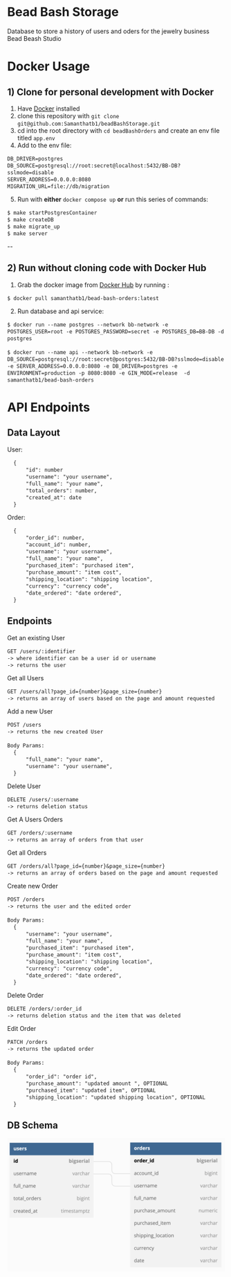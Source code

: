 # Bead Bash Storage
Database to store a history of users and oders for the jewelry business Bead Beash Studio

# Docker Usage
## 1) Clone for personal development with Docker
1. Have [Docker](https://www.docker.com/) installed 
2. clone this repository with `git clone git@github.com:Samanthatb1/beadBashStorage.git`
3. cd into the root directory with `cd beadBashOrders` and create an env file titled `app.env`
4. Add to the env file: 
```
DB_DRIVER=postgres
DB_SOURCE=postgresql://root:secret@localhost:5432/BB-DB?sslmode=disable
SERVER_ADDRESS=0.0.0.0:8080
MIGRATION_URL=file://db/migration
```
5. Run with **either** `docker compose up` **or** run this series of commands:
```
$ make startPostgresContainer
$ make createDB
$ make migrate_up
$ make server
```
--
## 2) Run without cloning code with Docker Hub
1. Grab the docker image from [Docker Hub](https://hub.docker.com/repository/docker/samanthatb1/bead-bash-orders/general) by running :
```
$ docker pull samanthatb1/bead-bash-orders:latest
```
2. Run database and api service:

```
$ docker run --name postgres --network bb-network -e POSTGRES_USER=root -e POSTGRES_PASSWORD=secret -e POSTGRES_DB=BB-DB -d postgres

$ docker run --name api --network bb-network -e DB_SOURCE=postgresql://root:secret@postgres:5432/BB-DB?sslmode=disable -e SERVER_ADDRESS=0.0.0.0:8080 -e DB_DRIVER=postgres -e ENVIRONMENT=production -p 8080:8080 -e GIN_MODE=release  -d samanthatb1/bead-bash-orders
```

# API Endpoints
## Data Layout
User:

      {
          "id": number
          "username": "your username",
          "full_name": "your name",
          "total_orders": number,
          "created_at": date
      }

Order:

      {
          "order_id": number,
          "account_id": number,
          "username": "your username",
          "full_name": "your name",
          "purchased_item": "purchased item",
          "purchase_amount": "item cost",
          "shipping_location": "shipping location",
          "currency": "currency code",
          "date_ordered": "date ordered",
      }
## Endpoints

Get an existing User

    GET /users/:identifier
    -> where identifier can be a user id or username
    -> returns the user


Get all Users

    GET /users/all?page_id={number}&page_size={number}
    -> returns an array of users based on the page and amount requested
Add a new User

    POST /users
    -> returns the new created User

    Body Params:
      {
          "full_name": "your name",
          "username": "your username",
      }

Delete User

    DELETE /users/:username
    -> returns deletion status

Get A Users Orders

    GET /orders/:username
    -> returns an array of orders from that user

Get all Orders

    GET /orders/all?page_id={number}&page_size={number}
    -> returns an array of orders based on the page and amount requested

Create new Order


    POST /orders
    -> returns the user and the edited order

    Body Params:
      {
          "username": "your username",
          "full_name": "your name",
          "purchased_item": "purchased item",
          "purchase_amount": "item cost",
          "shipping_location": "shipping location",
          "currency": "currency code",
          "date_ordered": "date ordered",
      }

Delete Order


    DELETE /orders/:order_id
    -> returns deletion status and the item that was deleted

Edit Order

    PATCH /orders
    -> returns the updated order

    Body Params:
      {
          "order_id": "order id",
          "purchase_amount": "updated amount ", OPTIONAL
          "purchased_item": "updated item", OPTIONAL
          "shipping_location": "updated shipping location", OPTIONAL
      }

## DB Schema
  ![Database Image](./images/DB_Tables.png?raw=true)